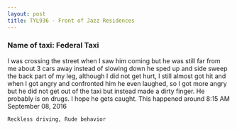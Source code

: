 ```yaml
---
layout: post
title: TYL936 - Front of Jazz Residences
---
```


### Name of taxi: Federal Taxi

I was crossing the street when I saw him coming but he was still far from me about 3 cars away instead of slowing down he sped up and side sweep the back part of my leg, although I did not get hurt,  I still almost got hit and when I got angry and confronted him he even laughed, so I got more angry but he did not get out of the taxi but instead made a dirty finger.  He probably is on drugs. I hope he gets caught. This happened around 8:15 AM September 08, 2016

```Reckless driving, Rude behavior```
